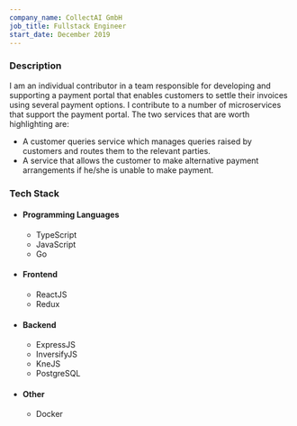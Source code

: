 ```yaml
---
company_name: CollectAI GmbH
job_title: Fullstack Engineer
start_date: December 2019
---
```


### Description
I am an individual contributor in a team responsible for developing and supporting a payment portal that enables
customers to settle their invoices using several payment options. I contribute to a number of microservices that
support the payment portal. The two services that are worth highlighting are:
- A customer queries service which manages queries raised by customers and routes them to the relevant parties.
- A service that allows the customer to make alternative payment arrangements if he/she is unable to make payment.

### Tech Stack

- #### Programming Languages
  - TypeScript
  - JavaScript
  - Go

- #### Frontend
  - ReactJS
  - Redux

- #### Backend
  - ExpressJS
  - InversifyJS
  - KneJS
  - PostgreSQL
- #### Other
  - Docker